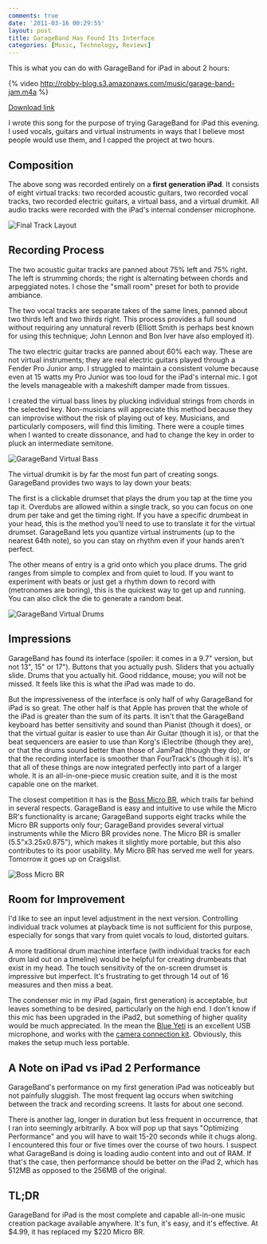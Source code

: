 ```yaml
---
comments: true
date: '2011-03-16 00:29:55'
layout: post
title: GarageBand Has Found Its Interface
categories: [Music, Technology, Reviews]
---
```


This is what you can do with GarageBand for iPad in about 2 hours:

{% video http://robby-blog.s3.amazonaws.com/music/garage-band-jam.m4a %}<!--more-->

[Download link](http://robby-blog.s3.amazonaws.com/music/garage-band-jam.m4a)

I wrote this song for the purpose of trying GarageBand for iPad this evening. I used vocals, guitars and virtual instruments in ways that I believe most people would use them, and I capped the project at two hours.

## Composition

The above song was recorded entirely on a **first generation iPad**. It consists of eight virtual tracks: two recorded acoustic guitars, two recorded vocal tracks, two recorded electric guitars, a virtual bass, and a virtual drumkit. All audio tracks were recorded with the iPad's internal condenser microphone.

![Final Track Layout](http://robby-blog.s3.amazonaws.com/2011/garageband-has-found-its-interface/Final_Track_Layout.png)

## Recording Process

The two acoustic guitar tracks are panned about 75% left and 75% right. The left is strumming chords; the right is alternating between chords and arpeggiated notes. I chose the "small room" preset for both to provide ambiance.

The two vocal tracks are separate takes of the same lines, panned about two thirds left and two thirds right. This process provides a full sound without requiring any unnatural reverb (Elliott Smith is perhaps best known for using this technique; John Lennon and Bon Iver have also employed it).

The two electric guitar tracks are panned about 60% each way. These are not virtual instruments; they are real electric guitars played through a Fender Pro Junior amp. I struggled to maintain a consistent volume because even at 15 watts my Pro Junior was too loud for the iPad's internal mic. I got the levels manageable with a makeshift damper made from tissues.

I created the virtual bass lines by plucking individual strings from chords in the selected key. Non-musicians will appreciate this method because they can improvise without the risk of playing out of key. Musicians, and particularly composers, will find this limiting. There were a couple times when I wanted to create dissonance, and had to change the key in order to pluck an intermediate semitone.

![GarageBand Virtual Bass](http://robby-blog.s3.amazonaws.com/2011/garageband-has-found-its-interface/Virtual_Bass.png)

The virtual drumkit is by far the most fun part of creating songs. GarageBand provides two ways to lay down your beats:

The first is a clickable drumset that plays the drum you tap at the time you tap it. Overdubs are allowed within a single track, so you can focus on one drum per take and get the timing right. If you have a specific drumbeat in your head, this is the method you'll need to use to translate it for the virtual drumset. GarageBand lets you quantize virtual instruments (up to the nearest 64th note), so you can stay on rhythm even if your hands aren't perfect.

The other means of entry is a grid onto which you place drums. The grid ranges from simple to complex and from quiet to loud. If you want to experiment with beats or just get a rhythm down to record with (metronomes are boring), this is the quickest way to get up and running. You can also click the die to generate a random beat.

![GarageBand Virtual Drums](http://robby-blog.s3.amazonaws.com/2011/garageband-has-found-its-interface/Virtual_Drums.png)

## Impressions

GarageBand has found its interface (spoiler: it comes in a 9.7" version, but not 13", 15" or 17"). Buttons that you actually push. Sliders that you actually slide. Drums that you actually hit. Good riddance, mouse; you will not be missed. It feels like this is what the iPad was made to do.

But the impressiveness of the interface is only half of why GarageBand for iPad is so great. The other half is that Apple has proven that the whole of the iPad is greater than the sum of its parts. It isn't that the GarageBand keyboard has better sensitivity and sound than Pianist (though it does), or that the virtual guitar is easier to use than Air Guitar (though it is), or that the beat sequencers are easier to use than Korg's iElectribe (though they are), or that the drums sound better than those of JamPad (though they do), or that the recording interface is smoother than FourTrack's (though it is). It's that all of these things are now integrated perfectly into part of a larger whole. It is an all-in-one-piece music creation suite, and it is the most capable one on the market.

The closest competition it has is the [Boss Micro BR](http://www.bossus.com/gear/productdetails.php?ProductId=818), which trails far behind in several respects. GarageBand is easy and intuitive to use while the Micro BR's functionality is arcane; GarageBand supports eight tracks while the Micro BR supports only four; GarageBand provides several virtual instruments while the Micro BR provides none. The Micro BR is smaller (5.5"x3.25x0.875"), which makes it slightly more portable, but this also contributes to its poor usability. My Micro BR has served me well for years. Tomorrow it goes up on Craigslist.

![Boss Micro BR](http://robby-blog.s3.amazonaws.com/2011/garageband-has-found-its-interface/micro-br.jpg)

## Room for Improvement

I'd like to see an input level adjustment in the next version. Controlling individual track volumes at playback time is not sufficient for this purpose, especially for songs that vary from quiet vocals to loud, distorted guitars.

A more traditional drum machine interface (with individual tracks for each drum laid out on a timeline) would be helpful for creating drumbeats that exist in my head. The touch sensitivity of the on-screen drumset is impressive but imperfect. It's frustrating to get through 14 out of 16 measures and then miss a beat.

The condenser mic in my iPad (again, first generation) is acceptable, but leaves something to be desired, particularly on the high end. I don't know if this mic has been upgraded in the iPad2, but something of higher quality would be much appreciated. In the mean the [Blue Yeti](http://www.amazon.com/Blue-Microphones-Yeti-USB-Microphone/dp/B002VA464S/ref=sr_1_1?ie=UTF8&qid=1300250784&sr=8-1) is an excellent USB microphone, and works with the [camera connection kit](http://store.apple.com/us/product/MC531ZM/A). Obviously, this makes the setup much less portable.

## A Note on iPad vs iPad 2 Performance

GarageBand's performance on my first generation iPad was noticeably but not painfully sluggish. The most frequent lag occurs when switching between the track and recording screens. It lasts for about one second.

There is another lag, longer in duration but less frequent in occurrence, that I ran into seemingly arbitrarily. A box will pop up that says "Optimizing Performance" and you will have to wait 15-20 seconds while it chugs along. I encountered this four or five times over the course of two hours. I suspect what GarageBand is doing is loading audio content into and out of RAM. If that's the case, then performance should be better on the iPad 2, which has 512MB as opposed to the 256MB of the original.

## TL;DR

GarageBand for iPad is the most complete and capable all-in-one music creation package available anywhere. It's fun, it's easy, and it's effective. At $4.99, it has replaced my $220 Micro BR.
